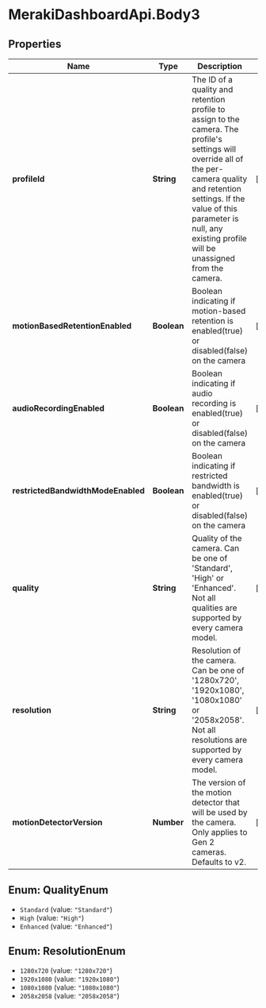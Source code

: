 # MerakiDashboardApi.Body3

## Properties
Name | Type | Description | Notes
------------ | ------------- | ------------- | -------------
**profileId** | **String** | The ID of a quality and retention profile to assign to the camera. The profile&#x27;s settings will override all of the per-camera quality and retention settings. If the value of this parameter is null, any existing profile will be unassigned from the camera. | [optional] 
**motionBasedRetentionEnabled** | **Boolean** | Boolean indicating if motion-based retention is enabled(true) or disabled(false) on the camera | [optional] 
**audioRecordingEnabled** | **Boolean** | Boolean indicating if audio recording is enabled(true) or disabled(false) on the camera | [optional] 
**restrictedBandwidthModeEnabled** | **Boolean** | Boolean indicating if restricted bandwidth is enabled(true) or disabled(false) on the camera | [optional] 
**quality** | **String** | Quality of the camera. Can be one of &#x27;Standard&#x27;, &#x27;High&#x27; or &#x27;Enhanced&#x27;. Not all qualities are supported by every camera model. | [optional] 
**resolution** | **String** | Resolution of the camera. Can be one of &#x27;1280x720&#x27;, &#x27;1920x1080&#x27;, &#x27;1080x1080&#x27; or &#x27;2058x2058&#x27;. Not all resolutions are supported by every camera model. | [optional] 
**motionDetectorVersion** | **Number** | The version of the motion detector that will be used by the camera. Only applies to Gen 2 cameras. Defaults to v2. | [optional] 

<a name="QualityEnum"></a>
## Enum: QualityEnum

* `Standard` (value: `"Standard"`)
* `High` (value: `"High"`)
* `Enhanced` (value: `"Enhanced"`)


<a name="ResolutionEnum"></a>
## Enum: ResolutionEnum

* `1280x720` (value: `"1280x720"`)
* `1920x1080` (value: `"1920x1080"`)
* `1080x1080` (value: `"1080x1080"`)
* `2058x2058` (value: `"2058x2058"`)

